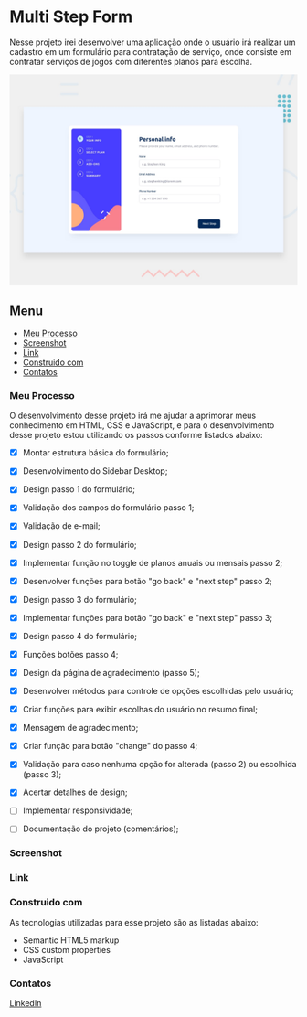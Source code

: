 # Multi Step Form

Nesse projeto irei desenvolver uma aplicação onde o usuário irá realizar um cadastro em um formulário para contratação de serviço, onde consiste em contratar serviços de jogos com diferentes planos para escolha.

![Imagem preview do projeto](./design/desktop-preview.jpg)

## Menu

- [Meu Processo](#meu-peocesso)
- [Screenshot](#screenshot)
- [Link](#link)
- [Construido com](#construido-com)
- [Contatos](#contatos)

### Meu Processo

O desenvolvimento desse projeto irá me ajudar a aprimorar meus conhecimento em HTML, CSS e JavaScript, e para o desenvolvimento desse projeto estou utilizando os passos conforme listados abaixo:

- [X] Montar estrutura básica do formulário;
- [X] Desenvolvimento do Sidebar Desktop;
- [X] Design passo 1 do formulário;
- [X] Validação dos campos do formulário passo 1;
- [X] Validação de e-mail;
- [X] Design passo 2 do formulário;
- [X] Implementar função no toggle de planos anuais ou mensais passo 2;
- [X] Desenvolver funções para botão "go back" e "next step" passo 2;
- [X] Design passo 3 do formulário;
- [X] Implementar funções para botão "go back" e "next step" passo 3;
- [X] Design passo 4 do formulário;
- [X] Funções botões passo 4;
- [X] Design da página de agradecimento (passo 5);
- [X] Desenvolver métodos para controle de opções escolhidas pelo usuário;
- [X] Criar funções para exibir escolhas do usuário no resumo final;
- [X] Mensagem de agradecimento;
- [X] Criar função para botão "change" do passo 4;
- [X] Validação para caso nenhuma opção for alterada (passo 2) ou escolhida (passo 3);
- [X] Acertar detalhes de design;
- [ ] Implementar responsividade;
- [ ] Documentação do projeto (comentários);


### Screenshot

<!--Abaixo estou deixando um screenshot do design final do projeto conforme desenvolvi:-->

<!--![Imagem do meu resultado do projeto](./design/my-solution.jpg)-->

### Link

<!--Estou deixando abaixo o link com o deploy do projeto para visualização direto no navegador:-->

<!--    - Para acessar o App clique [aqui](https://calculator-app-main-lake.vercel.app/)-->

### Construido com

As tecnologias utilizadas para esse projeto são as listadas abaixo:

- Semantic HTML5 markup
- CSS custom properties
- JavaScript

### Contatos

[LinkedIn](https://www.linkedin.com/in/lucas-boarini)